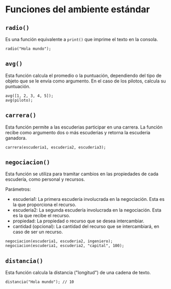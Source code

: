 # Funciones del ambiente estándar

## `radio()`

Es una función equivalente a `print()` que imprime el texto en la consola.

```
radio("Hola mundo");
```

## `avg()`

Esta función calcula el promedio o la puntuación, dependiendo del tipo de
objeto que se le envía como argumento. En el caso de los pilotos, calcula su
puntuación.

```
avg([1, 2, 3, 4, 5]);
avg(piloto);
```

## `carrera()`

Esta función permite a las escuderias participar en una carrera. La función
recibe como argumento dos o más escuderias y retorna la escuderia ganadora.

```
carrera(escuderia1, escuderia2, escuderia3);
```

## `negociacion()`

Esta función se utiliza para tramitar cambios en las propiedades de cada
escudería, como personal y recursos.

Parámetros:

- escuderia1: La primera escudería involucrada en la negociación. Esta es la que proporciona el recurso.
- escuderia2: La segunda escudería involucrada en la negociación. Esta es la que recibe el recurso.
- propiedad: La propiedad o recurso que se desea intercambiar.
- cantidad (opcional): La cantidad del recurso que se intercambiará, en caso de ser un recurso.

```
negociacion(escuderia1, escuderia2, ingeniero);
negociacion(escuderia1, escuderia2, "capital", 100);
```

## `distancia()`

Esta función calcula la distancia ("longitud") de una cadena de texto.

```
distancia("Hola mundo"); // 10
```
